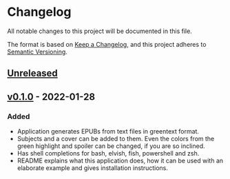 # Changelog

All notable changes to this project will be documented in this file.

The format is based on [Keep a Changelog](https://keepachangelog.com/en/1.0.0/),
and this project adheres to [Semantic Versioning](https://semver.org/spec/v2.0.0.html).

<!--
## [Unreleased]

### Added
### Changed
### Deprecated
### Removed
### Fixed
### Security
-->

## [Unreleased]

## [v0.1.0] - 2022-01-28

### Added
- Application generates EPUBs from text files in greentext format.
- Subjects and a cover can be added to them. Even the colors from the
  green highlight and spoiler can be changed, if you are so inclined.
- Has shell completions for bash, elvish, fish, powershell and zsh.
- README explains what this application does, how it can be used with
  an elaborate example and gives installation instructions.

[Unreleased]: https://github.com/ZodiacalComet/green2epub/compare/v0.1.0...HEAD
[v0.1.0]: https://github.com/ZodiacalComet/green2epub/releases/tag/v0.1.0
